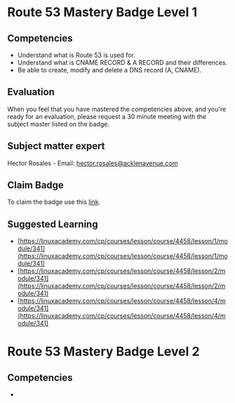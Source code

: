 # Route 53 Mastery Badge Level 1

## Competencies

 - Understand what is Route 53 is used for.
 - Understand what is CNAME RECORD & A RECORD and their differences.
 - Be able to create, modify and delete a DNS record (A, CNAME).


## Evaluation

 When you feel that you have mastered the competencies above, and you're ready for an evaluation, please request a 30 minute meeting with the subject master listed on the badge.

## Subject matter expert
Hector Rosales - Email: hector.rosales@acklenavenue.com

## Claim Badge
To claim the badge use this [link](https://badge-claim.herokuapp.com/badgeid/bLBBJ7UEQDeImD9C8bwj4A).

## Suggested Learning

 - [https://linuxacademy.com/cp/courses/lesson/course/4458/lesson/1/module/341](https://linuxacademy.com/cp/courses/lesson/course/4458/lesson/1/module/341)
- [https://linuxacademy.com/cp/courses/lesson/course/4458/lesson/2/module/341](https://linuxacademy.com/cp/courses/lesson/course/4458/lesson/2/module/341)
- [https://linuxacademy.com/cp/courses/lesson/course/4458/lesson/4/module/341](https://linuxacademy.com/cp/courses/lesson/course/4458/lesson/4/module/341)

# Route 53 Mastery Badge Level 2

## Competencies

 -
